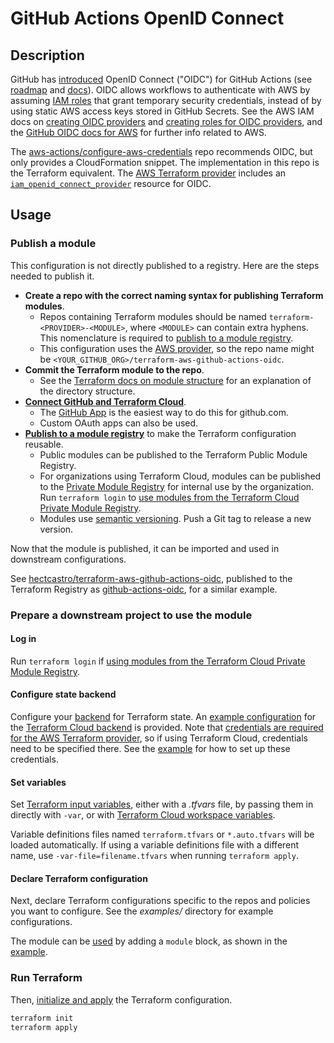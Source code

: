 # GitHub Actions OpenID Connect

## Description

GitHub has [introduced](https://github.blog/changelog/2021-10-27-github-actions-secure-cloud-deployments-with-openid-connect/) OpenID Connect ("OIDC") for GitHub Actions (see [roadmap](https://github.com/github/roadmap/issues/249) and [docs](https://docs.github.com/en/actions/deployment/security-hardening-your-deployments)). OIDC allows workflows to authenticate with AWS by assuming [IAM roles](https://docs.aws.amazon.com/IAM/latest/UserGuide/id_roles_terms-and-concepts.html) that grant temporary security credentials, instead of by using static AWS access keys stored in GitHub Secrets. See the AWS IAM docs on [creating OIDC providers](https://docs.aws.amazon.com/IAM/latest/UserGuide/id_roles_providers_create_oidc.html) and [creating roles for OIDC providers](https://docs.aws.amazon.com/IAM/latest/UserGuide/id_roles_create_for-idp.html), and the [GitHub OIDC docs for AWS](https://docs.github.com/en/actions/deployment/security-hardening-your-deployments/configuring-openid-connect-in-amazon-web-services) for further info related to AWS.

The [aws-actions/configure-aws-credentials](https://github.com/aws-actions/configure-aws-credentials) repo recommends OIDC, but only provides a CloudFormation snippet. The implementation in this repo is the Terraform equivalent. The [AWS Terraform provider](https://registry.terraform.io/providers/hashicorp/aws/latest) includes an [`iam_openid_connect_provider`](https://registry.terraform.io/providers/hashicorp/aws/latest/docs/resources/iam_openid_connect_provider) resource for OIDC.

## Usage

### Publish a module

This configuration is not directly published to a registry. Here are the steps needed to publish it.

- **Create a repo with the correct naming syntax for publishing Terraform modules**.
  - Repos containing Terraform modules should be named `terraform-<PROVIDER>-<MODULE>`, where `<MODULE>` can contain extra hyphens. This nomenclature is required to [publish to a module registry](https://developer.hashicorp.com/terraform/registry/modules/publish).
  - This configuration uses the [AWS provider](https://registry.terraform.io/providers/hashicorp/aws/latest), so the repo name might be `<YOUR_GITHUB_ORG>/terraform-aws-github-actions-oidc`.
- **Commit the Terraform module to the repo**.
  - See the [Terraform docs on module structure](https://developer.hashicorp.com/terraform/language/modules/develop/structure) for an explanation of the directory structure.
- **[Connect GitHub and Terraform Cloud](https://developer.hashicorp.com/terraform/cloud-docs/vcs)**.
  - The [GitHub App](https://developer.hashicorp.com/terraform/cloud-docs/vcs/github-app) is the easiest way to do this for github.com.
  - Custom OAuth apps can also be used.
- **[Publish to a module registry](https://developer.hashicorp.com/terraform/registry/modules/publish)** to make the Terraform configuration reusable.
  - Public modules can be published to the Terraform Public Module Registry.
  - For organizations using Terraform Cloud, modules can be published to the [Private Module Registry](https://developer.hashicorp.com/terraform/tutorials/modules/module-private-registry-share) for internal use by the organization. Run `terraform login` to [use modules from the Terraform Cloud Private Module Registry](https://developer.hashicorp.com/terraform/cloud-docs/registry/using).
  - Modules use [semantic versioning](https://semver.org/). Push a Git tag to release a new version.

Now that the module is published, it can be imported and used in downstream configurations.

See [hectcastro/terraform-aws-github-actions-oidc](https://github.com/hectcastro/terraform-aws-github-actions-oidc), published to the Terraform Registry as [github-actions-oidc](https://registry.terraform.io/modules/hectcastro/github-actions-oidc/aws/latest), for a similar example.

### Prepare a downstream project to use the module

#### Log in

Run `terraform login` if [using modules from the Terraform Cloud Private Module Registry](https://developer.hashicorp.com/terraform/cloud-docs/registry/using).

#### Configure state backend

Configure your [backend](https://developer.hashicorp.com/terraform/language/settings/backends/configuration) for Terraform state. An [example configuration](examples/s3/terraform.tf) for the [Terraform Cloud backend](https://developer.hashicorp.com/terraform/language/settings/terraform-cloud) is provided. Note that [credentials are required for the AWS Terraform provider](https://registry.terraform.io/providers/hashicorp/aws/latest/docs#authentication), so if using Terraform Cloud, credentials need to be specified there. See the [example](examples/iam/README.md) for how to set up these credentials.

#### Set variables

Set [Terraform input variables](https://developer.hashicorp.com/terraform/language/values/variables), either with a _.tfvars_ file, by passing them in directly with `-var`, or with [Terraform Cloud workspace variables](https://developer.hashicorp.com/terraform/cloud-docs/workspaces/variables).

Variable definitions files named `terraform.tfvars` or `*.auto.tfvars` will be loaded automatically. If using a variable definitions file with a different name, use `-var-file=filename.tfvars` when running `terraform apply`.

#### Declare Terraform configuration

Next, declare Terraform configurations specific to the repos and policies you want to configure. See the _examples/_ directory for example configurations.

The module can be [used](https://developer.hashicorp.com/terraform/registry/modules/use) by adding a `module` block, as shown in the [example](examples/s3/main.tf).

### Run Terraform

Then, [initialize and apply](https://developer.hashicorp.com/terraform/intro/core-workflow) the Terraform configuration.

```sh
terraform init
terraform apply
```

